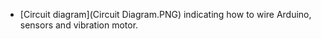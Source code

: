 - [Circuit diagram](Circuit Diagram.PNG) indicating how to wire Arduino, sensors and vibration motor.
